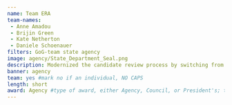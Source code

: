 ```yaml
---
name: Team ERA
team-names: 
 - Anne Amadou
 - Brijin Green
 - Kate Netherton
 - Daniele Schoenauer
filters: GoG-team state agency
image: agency/State_Department_Seal.png
description: Modernized the candidate review process by switching from paper-based to online applications. Their work enabled staff to spend less time processing thousands of applications, giving them more time to work on high value work.
banner: agency
team: yes #mark no if an individual, NO CAPS 
length: short
award: Agency #type of award, either Agency, Council, or President's; this is case sensitive so make sure to match the options listed exactly. This section generates the format of the card
---
```

